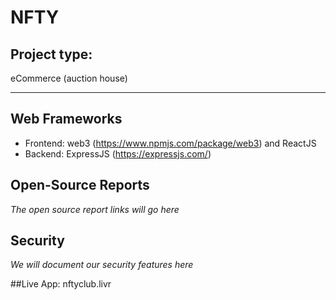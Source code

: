 # NFTY
## Project type: 
eCommerce (auction house)
<hr/>

## Web Frameworks
- Frontend: web3 (https://www.npmjs.com/package/web3) and ReactJS
- Backend: ExpressJS (https://expressjs.com/)

## Open-Source Reports
_The open source report links will go here_

## Security
_We will document our security features here_

##Live App:
nftyclub.livr
